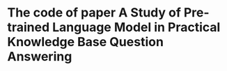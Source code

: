 # The code of paper A Study of Pre-trained Language Model in Practical Knowledge Base Question Answering
